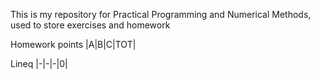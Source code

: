 This is my repository for Practical Programming and Numerical Methods, used to store exercises and homework

Homework points |A|B|C|TOT|

Lineq |-|-|-|0|
